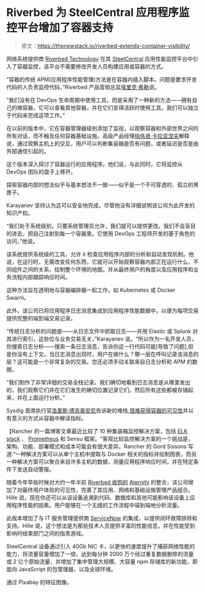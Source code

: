 # Riverbed 为 SteelCentral 应用程序监控平台增加了容器支持

> 原文：<https://thenewstack.io/riverbed-extends-container-visibility/>

网络系统提供商 [Riverbed Technology](https://www.riverbed.com/) 在其 [SteelCentral](https://www.riverbed.com/products/steelcentral/index.html) 应用性能监控平台中引入了容器监控，该平台不需要修改开发人员构建应用或容器的方式。

“容器的传统 APM(应用程序性能管理)方法是在容器内插入脚本。问题是要求开发代码的人负责监控代码，”Riverbed 产品营销总监[埃里克·希勒](https://www.linkedin.com/in/erikhille/)说。

“我们没有在 DevOps 生命周期中使用工具，而是采用了一种新的方法——拥有自己的微容器，它可以查看其他容器，并在它们变得活跃时使用工具。我们可以独立于代码来完成这项工作。”

在以前的版本中，它在容器管理器级别添加了监视，以观察容器和外部世界之间的所有对话，而不触及任何容器基础设施。高级产品经理[徐伟贤·卡拉亚涅夫](https://www.linkedin.com/in/peco-karayanev-7719291/)解释说，通过观察主机上的交互，用户可以判断集装箱是否有问题，或者延迟是否是由外部通信引起的。

这个版本深入探讨了容器运行的应用程序。他们说，与此同时，它将监控从 DevOps 团队的盘子上移开。

探索容器内部的想法似乎与基本想法不一致——似乎是一个不可穿透的、孤立的黑匣子。

Karayanev 坚持认为这可以安全地完成，尽管他没有详细说明该公司为此开发的知识产权。

“我们处于系统级别，只要系统管理员允许，我们就可以提供更改。我们不会盲目的进去，把自己注射到每一个容器里。它使用 DevOps 工程师开发的基于角色的访问，”他说。

该系统提供系统级的工具，允许 it 检查应用程序内部的分析和自动发现机制。他说，在运行时，无需改变任何东西，它就可以开始观察容器内部正在运行什么，不同组件之间的关系，绘制整个环境的地图，并从最终用户的角度以及应用程序和业务流程内部跟踪响应时间。

这种方法旨在透明地与容器编排器一起工作，如 Kubernetes 或 Docker Swarm。

此外，该公司已将应用程序日志消息集成到应用程序性能数据中，以便为每项交易提供完整的端到端交易记录。

“传统日志分析的问题是——从日志文件中抓取日志——并用 Elastic 或 Splunk 对其进行索引，这些位与业务交易无关，”Karayanev 说。“所以作为一名开发人员，你搜索日志分析——搜索一条日志消息，告诉你这一行代码可能[导致了问题],但是你没有上下文。当日志消息出现时，用户在做什么？哪一层在呼叫记录该消息的层？这可能是一个非常复杂的交易。您还必须手动关联来自日志分析和 APM 的数据。

“我们制作了非常详细的交易全栈记录。我们确切地看到日志消息是从哪里发出的，我们观察它们并在它们发生的确切位置记录它们。然后所有这些都被存储起来，并在上面运行分析。”

Sysdig 首席执行官[洛里斯·德吉奥安尼](https://twitter.com/lorisdegio)告诉新的堆栈,[很难获得容器的可见性](https://thenewstack.io/look-inside-container-monitoring/)并以有意义的方式从容器中解读指标。

【Rancher 的一篇博客文章最近比较了 10 种集装箱监控解决方案，包括 [ELK stack](https://www.elastic.co/) 、 [Prometheus](https://prometheus.io/) 和 Sensu 框架。“客观比较监控解决方案的一个挑战是，架构、功能、部署模式和成本可能会有很大差异。Rancher 的 Gord Sissons 写道:“一种解决方案可以从单个主机中提取与 Docker 相关的指标并绘制图表，而另一种解决方案可以聚合来自许多主机的数据，测量应用程序响应时间，并在特定条件下发送自动警报。

随着今年早些时候对大约一年半前 [Riverbed 收购的](https://www.networkworld.com/article/3101329/infrastructure/riverbed-acquires-aternity-to-get-an-end-user-perspective.html) [Aternity](https://www.networkworld.com/article/3101329/infrastructure/riverbed-acquires-aternity-to-get-an-end-user-perspective.html) 的整合，该公司增加了对最终用户体验的可见性，完善了其应用、网络和基础设施管理产品组合。Hille 说，现在你还可以从该设备追溯到代码、数据库和其他可能影响该设备上应用程序性能的因素。用户能够在一个无缝的工作流程中端到端地分析流量。

此版本增加了与 IT 服务管理提供商 [ServiceNow](https://www.servicenow.com/) 的集成，以提供闭环故障排除和支持。Hille 说，这个想法是为那些技术人员提供丰富的性能信息，并在性能受到影响时结束部门之间的指责游戏。

SteelCentral 设备通过引入 40Gb NIC 卡，以更快的速度提升了捕获网络性能的能力，将流量容量增加了一倍，达到每分钟 2000 万个经过重复数据删除的流量或 2 亿个原始流量，并增加了集中管理大规模、大容量 npm 存储库的新功能，即面向 JavaScript 的包管理器，以及全球环境。

通过 Pixabay 的特征图像。

<svg xmlns:xlink="http://www.w3.org/1999/xlink" viewBox="0 0 68 31" version="1.1"><title>Group</title> <desc>Created with Sketch.</desc></svg>